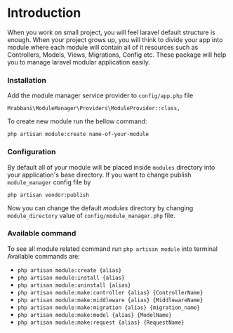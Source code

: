 # Introduction
When you work on small project, you will feel laravel default structure 
is enough. When your project grows up, you will think to divide 
your app into  module where each module will contain all of it resources
such as Controllers, Models, Views, Migrations, Config etc. These 
package will help you to manage laravel modular application easily.

### Installation

<!--`composer require mrabbani/lara-module-manager`-->

Add the module manager service provider to `config/app.php` file

`Mrabbani\ModuleManager\Providers\ModuleProvider::class,`

To create new module run the bellow command:

`php artisan module:create name-of-your-module`

### Configuration 

By default all of your module will be placed inside `modules` directory
into your application's base directory. If you want to change publish 
`module_manager` config file by

`php artisan vendor:publish`

Now you can change the default *modules* directory by changing 
`module_directory` value of `config/module_manager.php` file.

### Available command

To see all module related command run `php artisan module` into terminal
Available commands are:

- `php artisan module:create {alias}`
- `php artisan module:install {alias}`
- `php artisan module:uninstall {alias}`
- `php artisan module:make:controller {alias} {ControllerName}`
- `php artisan module:make:middleware {alias} {MiddlewareName}`
- `php artisan module:make:migration {alias} {migration_name}`
- `php artisan module:make:model {alias} {ModelName}`
- `php artisan module:make:request {alias} {RequestName}`

